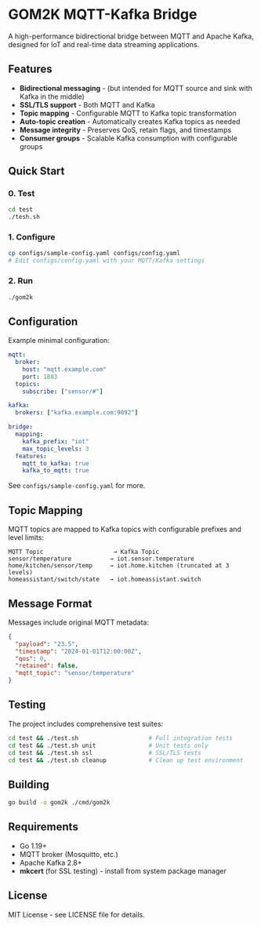 # GOM2K MQTT-Kafka Bridge

A high-performance bidirectional bridge between MQTT and Apache Kafka, designed for IoT and real-time data streaming applications.

## Features

- **Bidirectional messaging** - (but intended for MQTT source and sink with Kafka in the middle)
- **SSL/TLS support** - Both MQTT and Kafka
- **Topic mapping** - Configurable MQTT to Kafka topic transformation
- **Auto-topic creation** - Automatically creates Kafka topics as needed
- **Message integrity** - Preserves QoS, retain flags, and timestamps
- **Consumer groups** - Scalable Kafka consumption with configurable groups

## Quick Start

### 0. Test
```bash
cd test
./tesh.sh
```

### 1. Configure
```bash
cp configs/sample-config.yaml configs/config.yaml
# Edit configs/config.yaml with your MQTT/Kafka settings
```

### 2. Run
```bash
./gom2k
```

## Configuration

Example minimal configuration:

```yaml
mqtt:
  broker:
    host: "mqtt.example.com"
    port: 1883
  topics:
    subscribe: ["sensor/#"]

kafka:
  brokers: ["kafka.example.com:9092"]

bridge:
  mapping:
    kafka_prefix: "iot"
    max_topic_levels: 3
  features:
    mqtt_to_kafka: true
    kafka_to_mqtt: true
```

See `configs/sample-config.yaml` for more.

## Topic Mapping

MQTT topics are mapped to Kafka topics with configurable prefixes and level limits:

```
MQTT Topic                    → Kafka Topic
sensor/temperature           → iot.sensor.temperature
home/kitchen/sensor/temp     → iot.home.kitchen (truncated at 3 levels)
homeassistant/switch/state   → iot.homeassistant.switch
```

## Message Format

Messages include original MQTT metadata:

```json
{
  "payload": "23.5",
  "timestamp": "2024-01-01T12:00:00Z",
  "qos": 0,
  "retained": false,
  "mqtt_topic": "sensor/temperature"
}
```

## Testing

The project includes comprehensive test suites:

```bash
cd test && ./test.sh                    # Full integration tests
cd test && ./test.sh unit               # Unit tests only  
cd test && ./test.sh ssl                # SSL/TLS tests
cd test && ./test.sh cleanup            # Clean up test environment
```

## Building

```bash
go build -o gom2k ./cmd/gom2k
```

## Requirements

- Go 1.19+
- MQTT broker (Mosquitto, etc.)
- Apache Kafka 2.8+
- **mkcert** (for SSL testing) - install from system package manager

## License

MIT License - see LICENSE file for details.